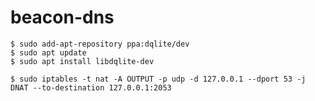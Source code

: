 # beacon-dns

```console
$ sudo add-apt-repository ppa:dqlite/dev
$ sudo apt update
$ sudo apt install libdqlite-dev
```

```console
$ sudo iptables -t nat -A OUTPUT -p udp -d 127.0.0.1 --dport 53 -j DNAT --to-destination 127.0.0.1:2053
```
